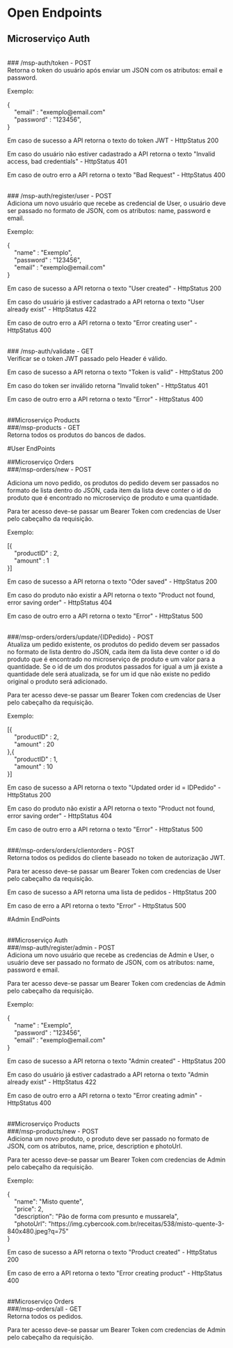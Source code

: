 # Open Endpoints

## Microserviço Auth

<br>
### /msp-auth/token - POST

<div class="divDetalhes">
Retorna o token do usuário após enviar um JSON com os atributos: email e password.

<p>
Exemplo:
<div class="divDetalhesCod">
{
    <br>
    "email" : "exemplo@email.com"
    <br>
    "password" : "123456",
    <br>
}
</div>
<p>
Em caso de sucesso a API retorna o texto do token JWT - HttpStatus 200
<p>
Em caso do usuário não estiver cadastrado a API retorna o texto "Invalid access, bad credentials" - HttpStatus 401
<p>
Em caso de outro erro a API retorna o texto "Bad Request" - HttpStatus 400
</div>

<br>
### /msp-auth/register/user - <span class="POST">POST</span>

<div class="divDetalhes">
Adiciona um novo usuário que recebe as credencial de User, o usuário deve ser passado no formato de JSON, com os atributos: name, password e email.

<p>
Exemplo:
<div class="divDetalhesCod">
{
	<br>
    "name" : "Exemplo",
    <br>
    "password" : "123456",
    <br>
    "email" : "exemplo@email.com"
    <br>
}
</div>
<p>
Em caso de sucesso a API retorna o texto "User created" - HttpStatus 200
<p>
Em caso do usuário já estiver cadastrado a API retorna o texto "User already exist" - HttpStatus 422
<p>
Em caso de outro erro a API retorna o texto "Error creating user" - HttpStatus 400
</div>

<br>
### /msp-auth/validate - <span class="GET">GET</span>

<div class="divDetalhes">
Verificar se o token JWT passado pelo Header é válido.

<p>
Em caso de sucesso a API retorna o texto "Token is valid" - HttpStatus 200
<p>
Em caso do token ser inválido retorna "Invalid token" - HttpStatus 401
<p>
Em caso de outro erro a API retorna o texto "Error" - HttpStatus 400
</div>

<br>
##Microserviço Products
<br>
###/msp-products - <span class="GET">GET</span>

<div class="divDetalhes">
Retorna todos os produtos do bancos de dados.
</div>

#User EndPoints


##Microserviço Orders
<br>
###/msp-orders/new - <span class="POST">POST</span>

<div class="divDetalhes">
Adiciona um novo pedido, os produtos do pedido devem ser passados no formato de lista dentro do JSON, cada item da lista deve conter o id do produto que é encontrado no microserviço de produto e uma quantidade.
<p>
Para ter acesso deve-se passar um Bearer Token com credencias de User pelo cabeçalho da requisição.

<p>
Exemplo:
<div class="divDetalhesCod">
[{
	<br>
    "productID" : 2,
	<br>
    "amount" : 1
	<br>
}]
</div>
<p>
Em caso de sucesso a API retorna o texto "Oder saved" - HttpStatus 200
<p>
Em caso do produto não existir a API retorna o texto "Product not found, error saving order" - HttpStatus 404
<p>
Em caso de outro erro a API retorna o texto "Error" - HttpStatus 500
</div>
<br>
###/msp-orders/orders/update/{IDPedido} - <span class="POST">POST</span>

<div class="divDetalhes">
Atualiza um pedido existente, os produtos do pedido devem ser passados no formato de lista dentro do JSON, cada item da lista deve conter o id do produto que é encontrado no microserviço de produto e um valor para a quantidade. Se o id de um dos produtos passados for igual a um já existe a quantidade dele será atualizada, se for um id que não existe no pedido original o produto será adicionado.
<p>
Para ter acesso deve-se passar um Bearer Token com credencias de User pelo cabeçalho da requisição.

<p>
Exemplo:
<div class="divDetalhesCod">
[{
	<br>
    "productID" : 2,
	<br>
    "amount" : 20
	<br>
},{
	<br>
    "productID" : 1,
	<br>
    "amount" : 10
	<br>
}]
</div>
<p>
	Em caso de sucesso a API retorna o texto "Updated order id = IDPedido" - HttpStatus 200
<p>
Em caso do produto não existir a API retorna o texto "Product not found, error saving order" - HttpStatus 404
<p>
Em caso de outro erro a API retorna o texto "Error" - HttpStatus 500
</div>
<br>
###/msp-orders/orders/clientorders - <span class="POST">POST</span>

<div class="divDetalhes">
Retorna todos os pedidos do cliente baseado no token de autorização JWT.
<p>
Para ter acesso deve-se passar um Bearer Token com credencias de User pelo cabeçalho da requisição.

<p>
	Em caso de sucesso a API retorna uma lista de pedidos - HttpStatus 200
<p>
Em caso de erro a API retorna o texto "Error" - HttpStatus 500
</div>

#Admin EndPoints

<br>
##Microserviço Auth
<br>
###/msp-auth/register/admin - <span class="POST">POST</span>

<div class="divDetalhes">
Adiciona um novo usuário que recebe as credencias de Admin e User, o usuário deve ser passado no formato de JSON, com os atributos: name, password e email.
<p>
Para ter acesso deve-se passar um Bearer Token com credencias de Admin pelo cabeçalho da requisição.

<p>
Exemplo:
<div class="divDetalhesCod">
{
	<br>
    "name" : "Exemplo",
    <br>
    "password" : "123456",
    <br>
    "email" : "exemplo@email.com"
    <br>
}
</div>
<p>
Em caso de sucesso a API retorna o texto "Admin created" - HttpStatus 200
<p>
Em caso do usuário já estiver cadastrado a API retorna o texto "Admin already exist" - HttpStatus 422
<p>
Em caso de outro erro a API retorna o texto "Error creating admin" - HttpStatus 400
</div>

<br>
##Microserviço Products
<br>
###/msp-products/new - <span class="POST">POST</span>

<div class="divDetalhes">
Adiciona um novo produto, o produto deve ser passado no formato de JSON, com os atributos, name, price, description e photoUrl.

<p>
Para ter acesso deve-se passar um Bearer Token com credencias de Admin pelo cabeçalho da requisição.

<p>
Exemplo:
<div class="divDetalhesCod">
{
	<br>
    "name": "Misto quente",
	<br>
    "price": 2,
	<br>
    "description": "Pão de forma com presunto e mussarela",
	<br>
    "photoUrl": "https://img.cybercook.com.br/receitas/538/misto-quente-3-840x480.jpeg?q=75"
	<br>
}
</div>
<p>
Em caso de sucesso a API retorna o texto "Product created" - HttpStatus 200
<p>
Em caso de erro a API retorna o  texto "Error creating product" - HttpStatus 400
</div>

<br>
##Microserviço Orders
<br>
###/msp-orders/all - <span class="GET">GET</span>

<div class="divDetalhes">
Retorna todos os pedidos.

<p>
Para ter acesso deve-se passar um Bearer Token com credencias de Admin pelo cabeçalho da requisição.

</div>



